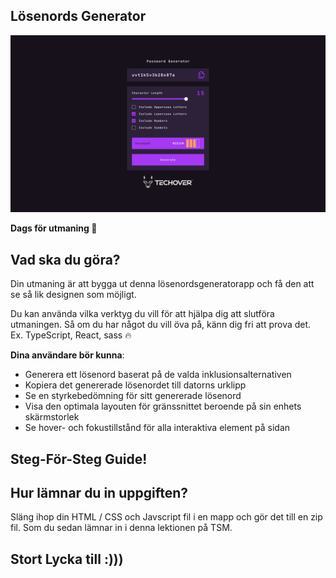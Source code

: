 ## Lösenords Generator

![Se hur designen ska se ut via](./preview.png)

**Dags för utmaning 🐺**

## Vad ska du göra?

Din utmaning är att bygga ut denna lösenordsgeneratorapp och få den att se så lik designen som möjligt.

Du kan använda vilka verktyg du vill för att hjälpa dig att slutföra utmaningen. Så om du har något du vill öva på, känn dig fri att prova det.
Ex. TypeScript, React, sass 🔥

**Dina användare bör kunna**:

- Generera ett lösenord baserat på de valda inklusionsalternativen
- Kopiera det genererade lösenordet till datorns urklipp
- Se en styrkebedömning för sitt genererade lösenord
- Visa den optimala layouten för gränssnittet beroende på sin enhets skärmstorlek
- Se hover- och fokustillstånd för alla interaktiva element på sidan

## Steg-För-Steg Guide!

## Hur lämnar du in uppgiften?

Släng ihop din HTML / CSS och Javscript fil i en mapp och gör det till en zip fil. Som du sedan lämnar in i denna lektionen på TSM.

## Stort Lycka till :)))

